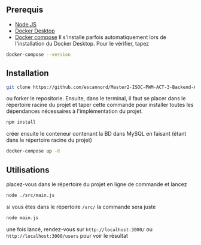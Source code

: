 ## Prerequis

- [Node JS](https://nodejs.org/fr/download)
- [Docker Desktop](https://www.docker.com/products/docker-desktop/)
- [Docker compose](https://docs.docker.com/compose/install/) Il s'installe parfois automatiquement lors de l'installation du Docker Desktop. Pour le vérifier, tapez 
```bash
docker-compose --version
```

## Installation

```bash
git clone https://github.com/escannord/Master2-ISOC-PWM-ACT-3-Backend-API-MySQL-Docker.git
```
ou forker le repositorie.
Ensuite, dans le terminal, il faut se placer dans le répertoire racine du projet et taper cette commande pour installer toutes les dépendances nécessaires à l'implémentation du projet.
```bash
npm install
```

créer ensuite le conteneur contenant la BD dans MySQL en faisant (étant dans le répertoire racine du projet)
```bash
docker-compose up -d
```

## Utilisations

placez-vous dans le répertoire du projet en ligne de commande et lancez
```bash
node ./src/main.js
```
si vous êtes dans le répertoire ``/src/`` la commande sera juste
```bash
node main.js
```

une fois lancé, rendez-vous sur ``http://localhost:3000/`` ou ``http://localhost:3000/users`` pour voir le résultat
